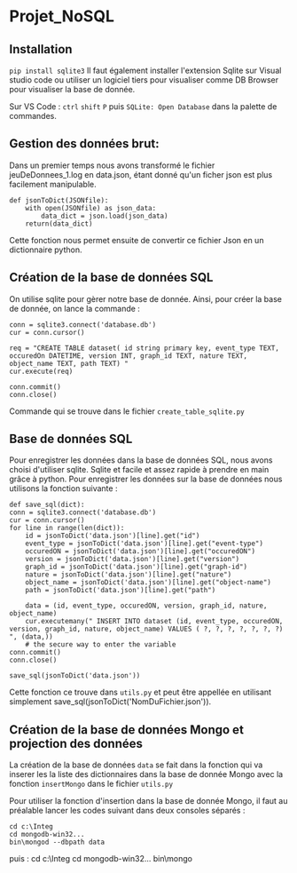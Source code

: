 # Projet_NoSQL

## Installation
``pip install sqlite3``
Il faut également installer l'extension Sqlite sur Visual studio code ou utiliser un logiciel tiers pour visualiser comme DB Browser pour visualiser la base de donnée.

Sur VS Code : 
``ctrl`` ``shift`` ``P`` puis ``SQLite: Open Database`` dans la palette de commandes.

## Gestion des données brut:

Dans un premier temps nous avons transformé le fichier jeuDeDonnees_1.log en data.json, étant donné qu'un ficher json est plus facilement manipulable.

    def jsonToDict(JSONfile):
        with open(JSONfile) as json_data:
            data_dict = json.load(json_data)
        return(data_dict)

Cette fonction nous permet ensuite de convertir ce fichier Json en un dictionnaire python.

## Création de la base de données SQL 

On utilise sqlite pour gèrer notre base de donnée. Ainsi, pour créer la base de donnée, on lance la commande :

    conn = sqlite3.connect('database.db')
    cur = conn.cursor()

    req = "CREATE TABLE dataset( id string primary key, event_type TEXT, occuredOn DATETIME, version INT, graph_id TEXT, nature TEXT, object_name TEXT, path TEXT) "
    cur.execute(req)

    conn.commit()
    conn.close()

Commande qui se trouve dans le fichier ``create_table_sqlite.py``


## Base de données SQL

Pour enregistrer les données dans la base de données SQL, nous avons choisi d'utiliser sqlite. Sqlite et facile et assez rapide à prendre en main grâce à python. Pour enregistrer les données sur la base de données nous utilisons la fonction suivante :

    def save_sql(dict):
    conn = sqlite3.connect('database.db')
    cur = conn.cursor()
    for line in range(len(dict)):
        id = jsonToDict('data.json')[line].get("id")
        event_type = jsonToDict('data.json')[line].get("event-type")
        occuredON = jsonToDict('data.json')[line].get("occuredON")
        version = jsonToDict('data.json')[line].get("version")
        graph_id = jsonToDict('data.json')[line].get("graph-id")
        nature = jsonToDict('data.json')[line].get("nature")
        object_name = jsonToDict('data.json')[line].get("object-name")
        path = jsonToDict('data.json')[line].get("path")

        data = (id, event_type, occuredON, version, graph_id, nature, object_name)
        cur.executemany(" INSERT INTO dataset (id, event_type, occuredON, version, graph_id, nature, object_name) VALUES ( ?, ?, ?, ?, ?, ?, ?) ", (data,))
        # the secure way to enter the variable
    conn.commit()
    conn.close()   

    save_sql(jsonToDict('data.json')) 
  
Cette fonction ce trouve dans ``utils.py`` et peut être appellée en utilisant simplement save_sql(jsonToDict('NomDuFichier.json')).  

## Création de la base de données Mongo et projection des données

La création de la base de données ``data`` se fait dans la fonction qui va inserer les la liste des dictionnaires dans la base de donnée Mongo avec la fonction ``insertMongo`` dans le fichier ``utils.py``

Pour utiliser la fonction d'insertion dans la base de donnée Mongo, il faut au préalable lancer les codes suivant dans deux consoles séparés :

    cd c:\Integ
    cd mongodb-win32...
    bin\mongod --dbpath data
puis :
    cd c:\Integ
    cd mongodb-win32...
    bin\mongo



